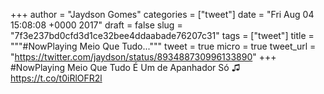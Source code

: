 
+++
author = "Jaydson Gomes"
categories = ["tweet"]
date = "Fri Aug 04 15:08:08 +0000 2017"
draft = false
slug = "7f3e237bd0cfd3d1ce32bee4ddaabade76207c31"
tags = ["tweet"]
title = """#NowPlaying Meio Que Tudo..."""
tweet = true
micro = true
tweet_url = "https://twitter.com/jaydson/status/893488730996133890"
+++
#NowPlaying Meio Que Tudo É Um de Apanhador Só ♫ https://t.co/t0iRlOFR2l

